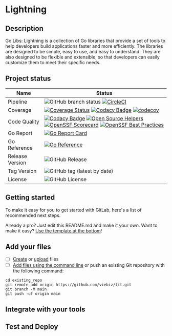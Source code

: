 # Lightning

## Description

Go Libs: Lightning is a collection of Go libraries that provide a set of tools to help developers build applications faster and more efficiently. The libraries are designed to be simple, easy to use, and easy to understand. They are also designed to be flexible and extensible, so that developers can easily customize them to meet their specific needs.

## Project status

| Name            | Status                                                                                                                                                                                                                                                                                                                                                                                                                                                                                                                                                                                                                                                    |
|-----------------|-----------------------------------------------------------------------------------------------------------------------------------------------------------------------------------------------------------------------------------------------------------------------------------------------------------------------------------------------------------------------------------------------------------------------------------------------------------------------------------------------------------------------------------------------------------------------------------------------------------------------------------------------------------|
| Pipeline        | ![GitHub branch status](https://img.shields.io/github/checks-status/viebiz/lit/main) [![CircleCI](https://dl.circleci.com/status-badge/img/circleci/Nur6mXEFG9qEiztTeZh7R9/AKZQkEe9aCbcR1kLJk4amp/tree/main.svg?style=shield)](https://dl.circleci.com/status-badge/redirect/circleci/Nur6mXEFG9qEiztTeZh7R9/AKZQkEe9aCbcR1kLJk4amp/tree/main)                                                                                                                                                                                                                                                                                                            |
| Coverage        | [![Coverage Status](https://coveralls.io/repos/github/viebiz/lit/badge.svg?branch=main)](https://coveralls.io/github/viebiz/lit?branch=main) [![Codacy Badge](https://app.codacy.com/project/badge/Coverage/c6d7a11459994e3984fd2ae2008839d1)](https://app.codacy.com/gh/viebiz/lit/dashboard?utm_source=gh&utm_medium=referral&utm_content=&utm_campaign=Badge_coverage) [![codecov](https://codecov.io/github/viebiz/lit/graph/badge.svg?token=MIJM38CDIP)](https://codecov.io/github/viebiz/lit)                                                                                                                                                       |
| Code Quality    | [![Codacy Badge](https://app.codacy.com/project/badge/Grade/c6d7a11459994e3984fd2ae2008839d1)](https://app.codacy.com/gh/viebiz/lit/dashboard?utm_source=gh&utm_medium=referral&utm_content=&utm_campaign=Badge_grade) [![Open Source Helpers](https://www.codetriage.com/viebiz/lit/badges/users.svg)](https://www.codetriage.com/viebiz/lit) [![OpenSSF Scorecard](https://api.securityscorecards.dev/projects/github.com/viebiz/lit/badge?style=flat)](https://securityscorecards.dev/viewer/?uri=github.com/viebiz/lit) [![OpenSSF Best Practices](https://www.bestpractices.dev/projects/10175/badge)](https://www.bestpractices.dev/projects/10175) |
| Go Report       | [![Go Report Card](https://goreportcard.com/badge/github.com/viebiz/lit)](https://goreportcard.com/report/github.com/viebiz/lit)                                                                                                                                                                                                                                                                                                                                                                                                                                                                                                                          |
| Go Reference    | [![Go Reference](https://pkg.go.dev/badge/github.com/viebiz/lit?status.svg)](https://pkg.go.dev/github.com/viebiz/lit?tab=doc)                                                                                                                                                                                                                                                                                                                                                                                                                                                                                                                            |
| Release Version | ![GitHub Release](https://img.shields.io/github/v/release/viebiz/lit)                                                                                                                                                                                                                                                                                                                                                                                                                                                                                                                                                                                     |
| Tag Version     | ![GitHub tag (latest by date)](https://img.shields.io/github/v/tag/viebiz/lit)                                                                                                                                                                                                                                                                                                                                                                                                                                                                                                                                                                            |
| License         | ![GitHub License](https://img.shields.io/github/license/viebiz/lit)                                                                                                                                                                                                                                                                                                                                                                                                                                                                                                                                                                                       |



## Getting started

To make it easy for you to get started with GitLab, here's a list of recommended next steps.

Already a pro? Just edit this README.md and make it your own. Want to make it easy? [Use the template at the bottom](#editing-this-readme)!

## Add your files

- [ ] [Create](https://docs.gitlab.com/ee/user/project/repository/web_editor.html#create-a-file) or [upload](https://docs.gitlab.com/ee/user/project/repository/web_editor.html#upload-a-file) files
- [ ] [Add files using the command line](https://docs.gitlab.com/ee/gitlab-basics/add-file.html#add-a-file-using-the-command-line) or push an existing Git repository with the following command:

```
cd existing_repo
git remote add origin https://github.com/viebiz/lit.git
git branch -M main
git push -uf origin main
```

## Integrate with your tools

## Test and Deploy
